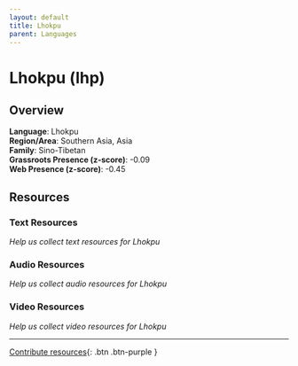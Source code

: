```yaml
---
layout: default
title: Lhokpu
parent: Languages
---
```


# Lhokpu (lhp)

## Overview

**Language**: Lhokpu  
**Region/Area**: Southern Asia, Asia  
**Family**: Sino-Tibetan  
**Grassroots Presence (z-score)**: -0.09  
**Web Presence (z-score)**: -0.45  

## Resources

### Text Resources
*Help us collect text resources for Lhokpu*

### Audio Resources
*Help us collect audio resources for Lhokpu*

### Video Resources
*Help us collect video resources for Lhokpu*

---

[Contribute resources](https://forms.office.com/e/1SfLJx3u1r){: .btn .btn-purple }
